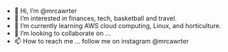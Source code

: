 - 👋 Hi, I’m @mrcawrter
- 👀 I’m interested in finances, tech, basketball and travel.
- 🌱 I’m currently learning AWS cloud computing, Linux, and horticulture.
- 💞️ I’m looking to collaborate on ...
- 📫 How to reach me ... follow me on instagram @mrcawrter

<!---
mrcawrter/mrcawrter is a ✨ special ✨ repository because its `README.md` (this file) appears on your GitHub profile.
You can click the Preview link to take a look at your changes.
--->
